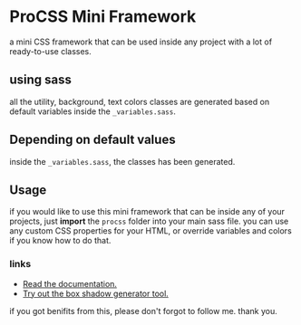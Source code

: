 # ProCSS Mini Framework
a mini CSS framework that can be used inside any project with a lot of ready-to-use classes.

## using sass
all the utility, background, text colors classes are generated based on default variables inside the `_variables.sass`.  

## Depending on default values
inside the `_variables.sass`, the classes has been generated.

## Usage
if you would like to use this mini framework that can be inside any of your projects, just **import** the `procss` folder into your main sass file. you can use any custom CSS properties for your HTML, or override variables and colors if you know how to do that.

### links
- [Read the documentation.](https://khaledalhayek.github.io/mini_css_framework/docs.html)
- [Try out the box shadow generator tool.](https://khaledalhayek.github.io/mini_css_framework/boxshadow.html)

if you got benifits from this, please don't forgot to follow me.
thank you.